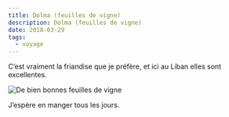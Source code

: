 ```yaml
---
title: Dolma (feuilles de vigne)
description: Dolma (feuilles de vigne)
date: 2018-03-29
tags:
  - voyage
---
```


C’est vraiment la friandise que je préfère, et ici au Liban elles sont excellentes.

![De bien bonnes feuilles de vigne](/img/7bd266ea-e56d-4974-828b-3e8ed73eab49-r90.jpg "De bien bonnes feuilles de vigne")

J’espère en manger tous les jours.